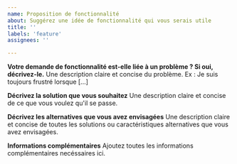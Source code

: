 ```yaml
---
name: Proposition de fonctionnalité
about: Suggérez une idée de fonctionnalité qui vous serais utile
title: ''
labels: 'feature'
assignees: ''

---
```


**Votre demande de fonctionnalité est-elle liée à un problème ? Si oui, décrivez-le.**
Une description claire et concise du problème. Ex : Je suis toujours frustré lorsque [...]

**Décrivez la solution que vous souhaitez**
Une description claire et concise de ce que vous voulez qu'il se passe.

**Décrivez les alternatives que vous avez envisagées**
Une description claire et concise de toutes les solutions ou caractéristiques alternatives que vous avez envisagées.

**Informations complémentaires**
Ajoutez toutes les informations complémentaires necéssaires ici.
